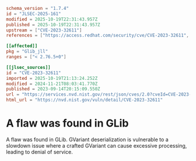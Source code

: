 ```toml
schema_version = "1.7.4"
id = "JLSEC-2025-161"
modified = 2025-10-19T22:31:43.957Z
published = 2025-10-19T22:31:43.957Z
upstream = ["CVE-2023-32611"]
references = ["https://access.redhat.com/security/cve/CVE-2023-32611", "https://bugzilla.redhat.com/show_bug.cgi?id=2211829", "https://gitlab.gnome.org/GNOME/glib/-/issues/2797", "https://lists.debian.org/debian-lts-announce/2023/09/msg00030.html", "https://security.gentoo.org/glsa/202311-18", "https://security.netapp.com/advisory/ntap-20231027-0005/", "https://access.redhat.com/security/cve/CVE-2023-32611", "https://bugzilla.redhat.com/show_bug.cgi?id=2211829", "https://gitlab.gnome.org/GNOME/glib/-/issues/2797", "https://lists.debian.org/debian-lts-announce/2023/09/msg00030.html", "https://security.gentoo.org/glsa/202311-18", "https://security.netapp.com/advisory/ntap-20231027-0005/"]

[[affected]]
pkg = "Glib_jll"
ranges = ["< 2.76.5+0"]

[[jlsec_sources]]
id = "CVE-2023-32611"
imported = 2025-10-19T21:13:24.252Z
modified = 2024-11-21T08:03:41.770Z
published = 2023-09-14T20:15:09.550Z
url = "https://services.nvd.nist.gov/rest/json/cves/2.0?cveId=CVE-2023-32611"
html_url = "https://nvd.nist.gov/vuln/detail/CVE-2023-32611"
```

# A flaw was found in GLib

A flaw was found in GLib. GVariant deserialization is vulnerable to a slowdown issue where a crafted GVariant can cause excessive processing, leading to denial of service.

